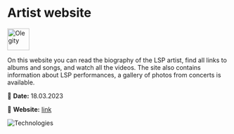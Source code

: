 # Artist website

<img src="src/src/assets/img/logos/olegity.svg" height="50" alt="Olegity">

On this website you can read the biography of the LSP artist, find all links to albums and songs, and watch all the videos. The site also contains information about LSP performances, a gallery of photos from concerts is available.

📅 **Date:** 18.03.2023

🔗 **Website:** [link](https://maksydenko.github.io/olegity/)

![Technologies](https://skills.thijs.gg/icons?i=html,css,scss,js,react,git)
